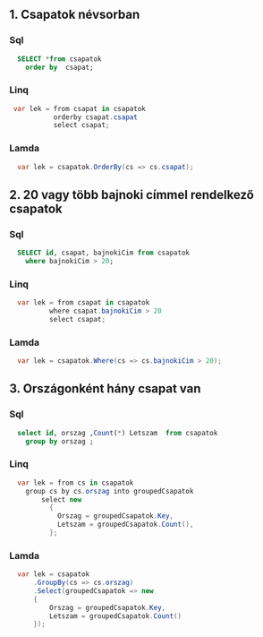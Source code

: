 ## 1. Csapatok névsorban

### Sql
```sql
  SELECT *from csapatok
    order by  csapat;
```

### Linq
```cs
 var lek = from csapat in csapatok
           orderby csapat.csapat
           select csapat;
```

### Lamda
```cs
  var lek = csapatok.OrderBy(cs => cs.csapat);
```

## 2. 20 vagy több bajnoki címmel rendelkező csapatok
### Sql
```sql
  SELECT id, csapat, bajnokiCim from csapatok
    where bajnokiCim > 20;
```

### Linq

```cs
  var lek = from csapat in csapatok
          where csapat.bajnokiCim > 20
          select csapat;
```

### Lamda
```cs
  var lek = csapatok.Where(cs => cs.bajnokiCim > 20);
```

## 3. Országonként hány csapat van
### Sql 

```sql
  select id, orszag ,Count(*) Letszam  from csapatok
    group by orszag ;
```

### Linq
```cs
  var lek = from cs in csapatok
    group cs by cs.orszag into groupedCsapatok
        select new
          {
            Orszag = groupedCsapatok.Key,
            Letszam = groupedCsapatok.Count(),
          };
```

### Lamda
```cs
  var lek = csapatok
      .GroupBy(cs => cs.orszag)
      .Select(groupedCsapatok => new
      {
          Orszag = groupedCsapatok.Key,
          Letszam = groupedCsapatok.Count()
      });
```